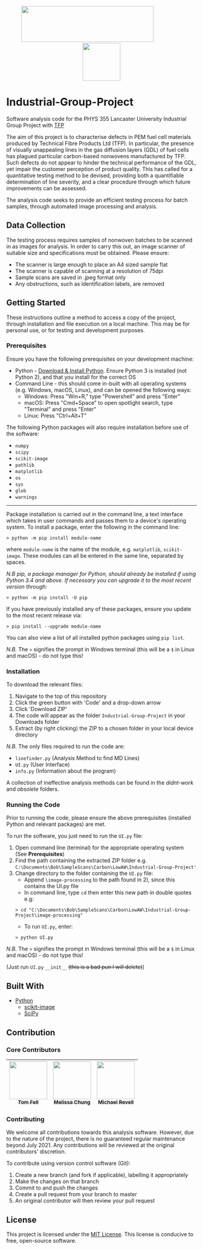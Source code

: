 <p align="center">
  <img src="https://www.lancaster.ac.uk/media/lancaster-university/content-assets/images/fst/logos/Physicslogo.svg" width="350" height="95">
  &nbsp;&nbsp;&nbsp;&nbsp;&nbsp;&nbsp;&nbsp;&nbsp;&nbsp;&nbsp;&nbsp;&nbsp&nbsp;&nbsp;&nbsp;&nbsp;&nbsp;&nbsp;
  <img src="https://compositesuk.co.uk/sites/default/files/hub/logos/TFP%20logo%20new.PNG" width="100" height="100">
</p>

# Industrial-Group-Project
Software analysis code for the PHYS 355 Lancaster University Industrial Group Project with [TFP](https://www.tfpglobal.com/)

The aim of this project is to characterise defects in PEM fuel cell materials produced by Technical Fibre Products Ltd (TFP). In particular, the presence of visually unappealing lines in the gas diffusion layers (GDL) of fuel cells has plagued particular carbon-based nonwovens manufactured by TFP. Such defects do not appear to hinder the technical performance of the GDL, yet impair the customer perception of product quality. This has called for a quantitative testing method to be devised, providing both a quantifiable determination of line severity, and a clear procedure through which future improvements can be assessed. 

The analysis code seeks to provide an efficient testing process for batch samples, through automated image processing and analysis.

## Data Collection
The testing process requires samples of nonwoven batches to be scanned in as images for analysis. In order to carry this out, an image scanner of suitable size and specifications must be obtained. Please ensure:
- The scanner is large enough to place an A4 sized sample flat
- The scanner is capable of scanning at a resolution of 75dpi
- Sample scans are saved in .jpeg format only
- Any obstructions, such as identification labels, are removed

## Getting Started
These instructions outline a method to access a copy of the project, through installation and file execution on a local machine. This may be for personal use, or for testing and development purposes.

### Prerequisites
Ensure you have the following prerequisites on your development machine:
* Python - [Download & Install Python](https://www.python.org/downloads/). Ensure Python 3 is installed (not Python 2), and that you install for the correct OS
* Command Line - this should come in-built with all operating systems (e.g. Windows, macOS, Linux), and can be opened the following ways:
  * Windows: Press "Win+R," type "Powershell" and press "Enter"
  * macOS: Press "Cmd+Space" to open spotlight search, type "Terminal" and press "Enter"
  * Linux: Press "Ctrl+Alt+T"

The following Python packages will also require installation before use of the software:
- `numpy`
- `scipy`
- `scikit-image`
- `pathlib`
- `matplotlib`
- `os`
- `sys`
- `glob`
- `warnings`
---
Package installation is carried out in the command line, a text interface which takes in user commands and passes them to a device's operating system.
To install a package, enter the following in the command line:
```
> python -m pip install module-name
```
where `module-name` is the name of the module, e.g. `matplotlib`, `scikit-image`. These modules can all be entered in the same line, separated by spaces. 

_N.B pip, a package manager for Python, should already be installed if using Python 3.4 and above. If necessary you can upgrade it to the most recent version through:_
```
> python -m pip install -U pip
```

If you have previously installed any of these packages, ensure you update to the most recent release via:
```
> pip install --upgrade module-name
```
You can also view a list of all installed python packages using `pip list`. 

*N.B.* The `>` signifies the prompt in Windows terminal (this will be a `$` in Linux and macOS) - do not type this!
### Installation
To download the relevant files:
1) Navigate to the top of this repository
2) Click the green button with 'Code' and a drop-down arrow
3) Click 'Download ZIP'
4) The code will appear as the folder `Industrial-Group-Project` in your Downloads folder
4) Extract (by right clicking) the ZIP to a chosen folder in your local device directory

*N.B.* The only files required to run the code are:
- `linefinder.py` (Analysis Method to find MD Lines)
- `UI.py` (User Interface)
- `info.py` (Information about the program)

A collection of ineffective analysis methods can be found in the _didnt-work_ and _obsolete_ folders.


### Running the Code
Prior to running the code, please ensure the above prerequisites (installed Python and relevant packages) are met.

To run the software, you just need to run the `UI.py` file:
1) Open command line (terminal) for the appropriate operating system (See **Prerequisites**)
3) Find the path containing the extracted ZIP folder e.g. `C:\Documents\Bob\SampleScans\Carbon\LowAW\Industrial-Group-Project'` 
4) Change directory to the folder containing the `UI.py` file:
   - Append `\image-processing` to the path found in 2), since this contains the UI.py file
   - In command line, type `cd` then enter this new path in double quotes e.g:
   ```
   > cd "C:\Documents\Bob\SampleScans\Carbon\LowAW\Industrial-Group-Project\image-processing"
   ```
   - To run `UI.py`, enter:
   ```
   > python UI.py
   ```
   
*N.B.* The `>` signifies the prompt in Windows terminal (this will be a `$` in Linux and macOS) - do not type this!

(Just run `UI.py` `__init__` ~~(this is a bad pun I will delete)~~)

## Built With

* [Python](https://github.com/python/cpython)
  * [scikit-image](https://scikit-image.org/)
  * [SciPy](https://docs.scipy.org/doc/scipy/reference/index.html#)


## Contribution
### Core Contributors

<!--ALL-CONTRIBUTORS-LIST -->
| [<img src="https://avatars.githubusercontent.com/u/73170205?v=4" width="100px;"/><br /><sub><b>Tom Fell</b></sub>](https://github.com/twf2360)<br /> | [<img src="https://avatars.githubusercontent.com/u/68572453?v=4" width="100px;"/><br /><sub><b>Melissa Chung</b></sub>](https://github.com/msychung)<br /> | [<img src="https://avatars.githubusercontent.com/u/74320011?v=4>" width="100px;"/><br /><sub><b>Michael Revell</b></sub>](https://github.com/mjrevell)<br /> |
| :---: | :---: | :---: |
<!-- END ALL-CONTRIBUTORS-LIST -->

### Contributing
We welcome all contributions towards this analysis software. However, due to the nature of the project, there is no guaranteed regular maintenance beyond July 2021. Any contributions will be reviewed at the original contributors' discretion. 

To contribute using version control software (Git):
1) Create a new branch (and fork if applicable), labelling it appropriately
2) Make the changes on that branch
3) Commit to and push the changes
4) Create a pull request from your branch to master
5) An original contributor will then review your pull request


## License

This project is licensed under the [MIT License](https://opensource.org/licenses/MIT). This license is conducive to free, open-source software.
